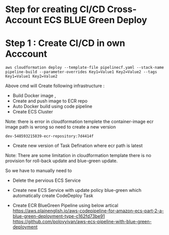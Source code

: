# Step for creating CI/CD Cross-Account ECS BLUE Green Deploy



# Step 1 : Create CI/CD in own Acccount 


```
aws cloudformation deploy --template-file pipelinecf.yaml --stack-name pipeline-build --parameter-overrides Key1=Value1 Key2=Value2 --tags Key1=Value1 Key2=Value2

```

Above cmd will Create following infrastructure :
- Build Docker image , 
- Create and push image to ECR repo 
- Auto Docker build using code pipeline
- Create ECS Cluster 

Note: there is error in cloudformation templete the container-image ecr image path is wrong so need to create a new version 

```
dev-548593215839-ecr-repository:7d4414f
```

- Create new version of Task Defination where ecr path is latest 


Note: There are some limitation in cloudformation template there is no provision for roll-back update and blue-green update. 

So we have to manually need to 

- Delete the pervious ECS Service 
- Create new ECS Service with update policy blue-green which automatically create CodeDeploy Task 

- Create ECR BlueGreen Pipeline using below artical 
    https://aws.plainenglish.io/aws-codepipeline-for-amazon-ecs-part-2-a-blue-green-deployment-type-c162fd73be91
    https://github.com/polovyivan/aws-ecs-pipeline-with-blue-green-deployment



